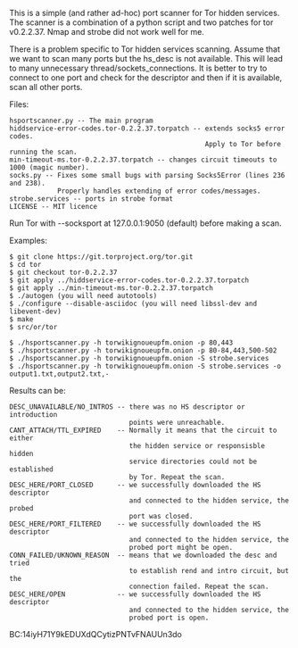 This is a simple (and rather ad-hoc) port scanner for Tor hidden
services.  The scanner is a combination of a python script and two
patches for tor v0.2.2.37. Nmap and strobe did not work well for me.

There is a problem specific to Tor hidden services scanning. Assume that
we want to scan many ports but the hs_desc is not available.  This will
lead to many unnecessary thread/sockets_connections.  It is better to
try to connect to one port and check for the descriptor and then if it
is available, scan all other ports.

Files:

    hsportscanner.py -- The main program
    hiddservice-error-codes.tor-0.2.2.37.torpatch -- extends socks5 error codes.
                                                     Apply to Tor before running the scan.
    min-timeout-ms.tor-0.2.2.37.torpatch -- changes circuit timeouts to 1000 (magic number).
    socks.py -- Fixes some small bugs with parsing Socks5Error (lines 236 and 238). 
                Properly handles extending of error codes/messages.
    strobe.services -- ports in strobe format
    LICENSE -- MIT licence

Run Tor with --socksport at 127.0.0.1:9050 (default) before making a scan.

Examples:

    $ git clone https://git.torproject.org/tor.git
    $ cd tor
    $ git checkout tor-0.2.2.37
    $ git apply ../hiddservice-error-codes.tor-0.2.2.37.torpatch
    $ git apply ../min-timeout-ms.tor-0.2.2.37.torpatch
    $ ./autogen (you will need autotools)
    $ ./configure --disable-asciidoc (you will need libssl-dev and libevent-dev)
    $ make
    $ src/or/tor
    
    $ ./hsportscanner.py -h torwikignoueupfm.onion -p 80,443
    $ ./hsportscanner.py -h torwikignoueupfm.onion -p 80-84,443,500-502
    $ ./hsportscanner.py -h torwikignoueupfm.onion -S strobe.services
    $ ./hsportscanner.py -h torwikignoueupfm.onion -S strobe.services -o output1.txt,output2.txt,-


Results can be:

    DESC_UNAVAILABLE/NO_INTROS -- there was no HS descriptor or introduction
                                  points were unreachable.
    CANT_ATTACH/TTL_EXPIRED    -- Normally it means that the circuit to either
                                  the hidden service or responsisble hidden
                                  service directories could not be established
                                  by Tor. Repeat the scan.
    DESC_HERE/PORT_CLOSED      -- we successfully downloaded the HS descriptor
                                  and connected to the hidden service, the probed
                                  port was closed. 
    DESC_HERE/PORT_FILTERED    -- we successfully downloaded the HS descriptor
                                  and connected to the hidden service, the
                                  probed port might be open.
    CONN_FAILED/UKNOWN_REASON  -- means that we downloaded the desc and tried
                                  to establish rend and intro circuit, but the
                                  connection failed. Repeat the scan.
    DESC_HERE/OPEN             -- we successfully downloaded the HS descriptor
                                  and connected to the hidden service, the
                                  probed port is open.

BC:14iyH71Y9kEDUXdQCytizPNTvFNAUUn3do 
